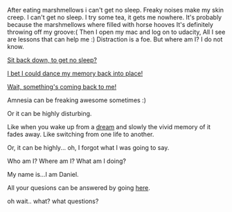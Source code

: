 After eating marshmellows i can't get no sleep. Freaky noises make my
skin creep. I can't get no sleep.
I try some tea, it gets me nowhere.
It's probably because the marshmellows where filled with horse hooves
It's definitely throwing off my groove:(
Then I open my mac and log on to udacity,
All I see are lessons that can help me :)
Distraction is a foe.
But where am I? I do not know.

[Sit back down, to get no sleep?](../sleep/marshmallow.md)

[I bet I could dance my memory back into place!](../dance-randomly/dance-randomly.md)

[Wait, something's coming back to me!](../I'm-batman/batman.md)

Amnesia can be freaking awesome sometimes :)

Or it can be highly disturbing.

Like when you wake up from a [dream](http://www.asdreams.org/) and slowly the vivid
memory of it fades away. Like switching from one life to another.

Or, it can be highly... oh, I forgot what I was going to say.

Who am I?  Where am I?  What am I doing?

My name is...I am Daniel.

All your quesions can be answered by going [here](https://www.amnesiagame.com/#main).

oh wait.. what?
what questions?